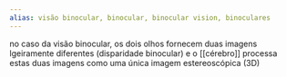 ```yaml
---
alias: visão binocular, binocular, binocular vision, binoculares
---
```


no caso da visão binocular, os dois olhos fornecem duas imagens lgeiramente diferentes (disparidade binocular) e o [[cérebro]] processa estas duas imagens como uma única imagem estereoscópica (3D)
